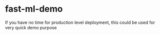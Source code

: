 # fast-ml-demo
If you have no time for production level deployment, this could be used for very quick demo purpose
